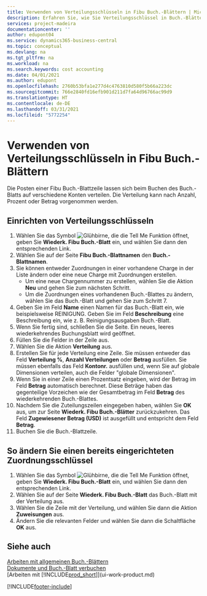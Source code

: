 ```yaml
---
title: Verwenden von Verteilungsschlüsseln in Fibu Buch.-Blättern | Microsoft Docs
description: Erfahren Sie, wie Sie Verteilungsschlüssel in Buch.-Blättern verwenden können.
services: project-madeira
documentationcenter: ''
author: edupont04
ms.service: dynamics365-business-central
ms.topic: conceptual
ms.devlang: na
ms.tgt_pltfrm: na
ms.workload: na
ms.search.keywords: cost accounting
ms.date: 04/01/2021
ms.author: edupont
ms.openlocfilehash: 2760b53bfa1e277d4c4763810d580f5b66a223dc
ms.sourcegitcommit: 766e2840fd16efb901d211d7fa64d96766ac99d9
ms.translationtype: HT
ms.contentlocale: de-DE
ms.lasthandoff: 03/31/2021
ms.locfileid: "5772254"
---
```

# <a name="use-allocation-keys-in-general-journals"></a>Verwenden von Verteilungsschlüsseln in Fibu Buch.-Blättern
Die Posten einer Fibu Buch.-Blattzeile lassen sich beim Buchen des Buch.-Blatts auf verschiedene Konten verteilen. Die Verteilung kann nach Anzahl, Prozent oder Betrag vorgenommen werden.

## <a name="to-set-up-allocation-keys"></a>Einrichten von Verteilungsschlüsseln
1. Wählen Sie das Symbol ![Glühbirne, die die Tell Me Funktion öffnet](media/ui-search/search_small.png "Was möchten Sie tun?"), geben Sie **Wiederk. Fibu Buch.-Blatt** ein, und wählen Sie dann den entsprechenden Link.
2. Wählen Sie auf der Seite **Fibu Buch.-Blattnamen** den **Buch.-Blattnamen**.
3. Sie können entweder Zuordnungen in einer vorhandene Charge in der Liste ändern oder eine neue Charge mit Zuordnungen erstellen.
   * Um eine neue Chargennummer zu erstellen, wählen Sie die Aktion **Neu** und gehen Sie zum nächsten Schritt.
   * Um die Zuordnungen eines vorhandenen Buch.-Blattes zu ändern, wählen Sie das Buch.-Blatt und gehen Sie zum Schritt 7.    
4. Geben Sie im Feld **Name** einen Namen für das Buch.-Blatt ein, wie beispielsweise REINIGUNG. Geben Sie im Feld **Beschreibung** eine Beschreibung ein, wie z. B. Reinigungsausgaben Buch.-Blatt.
5. Wenn Sie fertig sind, schließen Sie die Seite. Ein neues, leeres wiederkehrendes Buchungsblatt wird geöffnet.
6. Füllen Sie die Felder in der Zeile aus.
7. Wählen Sie die Aktion **Verteilung** aus.
8. Erstellen Sie für jede Verteilung eine Zeile. Sie müssen entweder das Feld **Verteilung %**, **Anzahl Verteilungen** oder **Betrag** ausfüllen. Sie müssen ebenfalls das Feld **Kontonr.** ausfüllen und, wenn Sie auf globale Dimensionen verteilen, auch die Felder "globale Dimensionen".
9. Wenn Sie in einer Zeile einen Prozentsatz eingeben, wird der Betrag im Feld **Betrag** automatisch berechnet. Diese Beträge haben das gegenteilige Vorzeichen wie der Gesamtbetrag im Feld **Betrag** des wiederkehrenden Buch.-Blattes.
10. Nachdem Sie die Zuteilungszeilen eingegeben haben, wählen Sie **OK** aus, um zur Seite **Wiederk. Fibu Buch.-Blätter** zurückzukehren. Das Feld **Zugewiesener Betrag (USD)** ist ausgefüllt und entspricht dem Feld **Betrag**.
11. Buchen Sie die Buch.-Blattzeile.

## <a name="to-change-an-allocation-key-that-has-already-been-set-up"></a>So ändern Sie einen bereits eingerichteten Zuordnungsschlüssel
1. Wählen Sie das Symbol ![Glühbirne, die die Tell Me Funktion öffnet](media/ui-search/search_small.png "Was möchten Sie tun?"), geben Sie **Wiederk. Fibu Buch.-Blatt** ein, und wählen Sie dann den entsprechenden Link.
2. Wählen Sie auf der Seite **Wiederk. Fibu Buch.-Blatt** das Buch.-Blatt mit der Verteilung aus.
3. Wählen Sie die Zeile mit der Verteilung, und wählen Sie dann die Aktion **Zuweisungen** aus.
4. Ändern Sie die relevanten Felder und wählen Sie dann die Schaltfläche **OK** aus.

## <a name="see-also"></a>Siehe auch
[Arbeiten mit allgemeinen Buch.-Blättern](ui-work-general-journals.md)  
[Dokumente und Buch.-Blatt verbuchen](ui-post-documents-journals.md)  
[Arbeiten mit [!INCLUDE[prod_short](includes/prod_short.md)]](ui-work-product.md)


[!INCLUDE[footer-include](includes/footer-banner.md)]